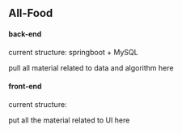 ## All-Food

#### back-end

current structure: springboot + MySQL

pull all material related to data and algorithm here

#### front-end

current structure: 

put all the material related to UI here